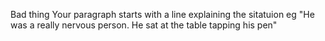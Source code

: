 Bad thing
Your paragraph starts with a line explaining the sitatuion
eg "He was a really nervous person. He sat at the table tapping his pen"